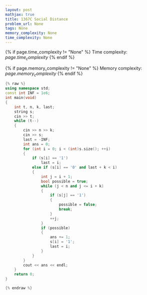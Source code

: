 ```yaml
---
layout: post
mathjax: true
title: 1367C Social Distance
problem_url: None
tags: None
memory_complexity: None
time_complexity: None
---
```




{% if page.time_complexity != "None" %}
Time complexity: ${{ page.time_complexity }}$
{% endif %}

{% if page.memory_complexity != "None" %}
Memory complexity: ${{ page.memory_complexity }}$
{% endif %}

```cpp
{% raw %}
using namespace std;
const int INF = 1e6;
int main(void)
{
    int t, n, k, last;
    string s;
    cin >> t;
    while (t--)
    {
        cin >> n >> k;
        cin >> s;
        last = -INF;
        int ans = 0;
        for (int i = 0; i < (int)s.size(); ++i)
        {
            if (s[i] == '1')
                last = i;
            else if (s[i] == '0' and last + k < i)
            {
                int j = i + 1;
                bool possible = true;
                while (j < n and j <= i + k)
                {
                    if (s[j] == '1')
                    {
                        possible = false;
                        break;
                    }
                    ++j;
                }
                if (possible)
                {
                    ans += 1;
                    s[i] = '1';
                    last = i;
                }
            }
        }
        cout << ans << endl;
    }
    return 0;
}

{% endraw %}
```